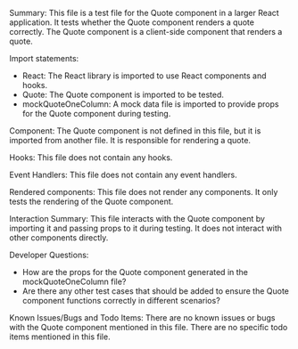 Summary:
This file is a test file for the Quote component in a larger React application. It tests whether the Quote component renders a quote correctly. The Quote component is a client-side component that renders a quote.

Import statements:
- React: The React library is imported to use React components and hooks.
- Quote: The Quote component is imported to be tested.
- mockQuoteOneColumn: A mock data file is imported to provide props for the Quote component during testing.

Component:
The Quote component is not defined in this file, but it is imported from another file. It is responsible for rendering a quote.

Hooks:
This file does not contain any hooks.

Event Handlers:
This file does not contain any event handlers.

Rendered components:
This file does not render any components. It only tests the rendering of the Quote component.

Interaction Summary:
This file interacts with the Quote component by importing it and passing props to it during testing. It does not interact with other components directly.

Developer Questions:
- How are the props for the Quote component generated in the mockQuoteOneColumn file?
- Are there any other test cases that should be added to ensure the Quote component functions correctly in different scenarios?

Known Issues/Bugs and Todo Items:
There are no known issues or bugs with the Quote component mentioned in this file. There are no specific todo items mentioned in this file.